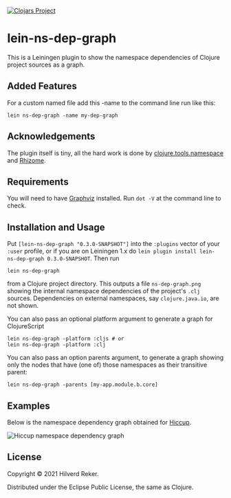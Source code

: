 [![Clojars Project](https://img.shields.io/clojars/v/lein-ns-dep-graph.svg)](https://clojars.org/lein-ns-dep-graph)

# lein-ns-dep-graph

This is a Leiningen plugin to show the namespace dependencies of Clojure project
sources as a graph.

## Added Features

For a custom named file add this -name <file-name-without-extension> to the command line run like this:

    lein ns-dep-graph -name my-dep-graph

## Acknowledgements

The plugin itself is tiny, all the hard work is done by
[clojure.tools.namespace](https://github.com/clojure/tools.namespace) and
[Rhizome](https://github.com/ztellman/rhizome).

## Requirements

You will need to have [Graphviz](http://www.graphviz.org/) installed. Run `dot
-V` at the command line to check.

## Installation and Usage

Put `[lein-ns-dep-graph "0.3.0-SNAPSHOT"]` into the `:plugins` vector of your
`:user` profile, or if you are on Leiningen 1.x do `lein plugin install
lein-ns-dep-graph 0.3.0-SNAPSHOT`. Then run

    lein ns-dep-graph

from a Clojure project directory. This outputs a file `ns-dep-graph.png` showing
the internal namespace dependencies of the project's `.clj` sources.
Dependencies on external namespaces, say `clojure.java.io`, are not shown.

You can also pass an optional platform argument to generate a graph for ClojureScript

    lein ns-dep-graph -platform :cljs # or
    lein ns-dep-graph -platform :clj

You can also pass an option parents argument, to generate a graph showing only the
nodes that have (one of) those namespaces as their transitive parent:

    lein ns-dep-graph -parents [my-app.module.b.core]


## Examples

Below is the namespace dependency graph obtained for
[Hiccup](https://github.com/weavejester/hiccup).

![Hiccup namespace dependency graph](http://hilverd.github.com/lein-ns-dep-graph/img/hiccup.png)

## License

Copyright © 2021 Hilverd Reker.

Distributed under the Eclipse Public License, the same as Clojure.
